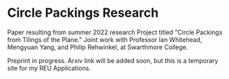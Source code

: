 # Circle Packings Research
Paper resulting from summer 2022 research Project titled "Circle Packings from Tilings of the Plane." Joint work with Professor Ian Whitehead, Mengyuan Yang, and Philip Rehwinkel, at Swarthmore College.

Preprint in progress. Arxiv link will be added soon, but this is a temporary site for my REU Applications.
